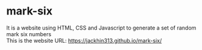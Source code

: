 # mark-six
It is a website using HTML, CSS and Javascript to generate a set of random mark six numbers  
This is the website URL: https://jackhin313.github.io/mark-six/
